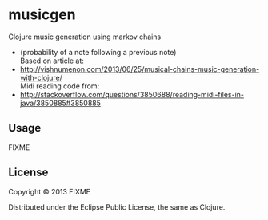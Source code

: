 # musicgen

Clojure music generation using markov chains  
- (probability of a note following a previous note)  
Based on article at:  
- http://vishnumenon.com/2013/06/25/musical-chains-music-generation-with-clojure/  
Midi reading code from:  
- http://stackoverflow.com/questions/3850688/reading-midi-files-in-java/3850885#3850885  

## Usage

FIXME

## License

Copyright © 2013 FIXME

Distributed under the Eclipse Public License, the same as Clojure.
